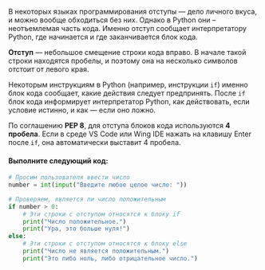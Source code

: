 В некоторых языках программирования отступы — дело личного вкуса, и можно вообще обходиться без них. Однако в Python они – неотъемлемая часть кода. Именно отступ сообщает интерпретатору Python, где начинается и где заканчивается блок кода.

**Отступ** — небольшое смещение строки кода вправо. В начале такой строки находятся пробелы, и поэтому она на несколько символов отстоит от левого края.

Некоторым инструкциям в Python (например, инструкции `if`) именно блок кода сообщает, какие действия следует предпринять. После `if` блок кода информирует интерпретатор Python, как действовать, если условие истинно, и как — если оно ложно.

По соглашению **PEP 8**, для отступа блоков кода используются **4 пробела**. Если в среде VS Code или Wing IDE нажать на клавишу Enter после `if`, она автоматически выставит 4 пробела.

#### Выполните следующий код:
```python
# Просим пользователя ввести число
number = int(input("Введите любое целое число: "))

# Проверяем, является ли число положительным
if number > 0:
    # Эти строки с отступом относятся к блоку if
    print("Число положительное.")
    print("Ура, это больше нуля!")
else:
    # Эти строки с отступом относятся к блоку else
    print("Число не является положительным.")
    print("Это либо ноль, либо отрицательное число.")
```